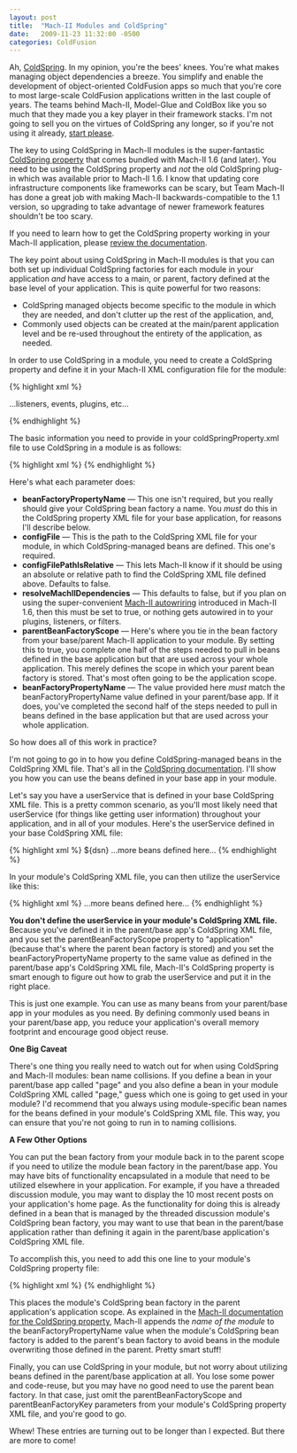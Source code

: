 ```yaml
---
layout: post
title:  "Mach-II Modules and ColdSpring"
date:   2009-11-23 11:32:00 -0500
categories: ColdFusion
---
```


Ah, [ColdSpring](http://coldspringframework.org/). In my opinion, you're the bees' knees. You're what makes managing object dependencies a breeze. You simplify and enable the development of object-oriented ColdFusion apps so much that you're core to most large-scale ColdFusion applications written in the last couple of years. The teams behind Mach-II, Model-Glue and ColdBox like you so much that they made you a key player in their framework stacks. I'm not going to sell you on the virtues of ColdSpring any longer, so if you're not using it already, [start please](http://coldspringframework.org/coldspring/examples/quickstart/)<a href=""></a>.

The key to using ColdSpring in Mach-II modules is the super-fantastic [ColdSpring property](http://greatbiztoolsllc.trac.cvsdude.com/mach-ii/wiki/WhatsNewInMachII1.6#ColdSpringProperty) that comes bundled with Mach-II 1.6 (and later). You need to be using the ColdSpring property and *not* the old ColdSpring plug-in which was available prior to Mach-II 1.6. I know that updating core infrastructure components like frameworks can be scary, but Team Mach-II has done a great job with making Mach-II backwards-compatible to the 1.1 version, so upgrading to take advantage of newer framework features shouldn't be too scary.

If you need to learn how to get the ColdSpring property working in your Mach-II application, please [review the documentation](http://greatbiztoolsllc.trac.cvsdude.com/mach-ii/wiki/UsingColdSpringWithMach-II).

The key point about using ColdSpring in Mach-II modules is that you can both set up individual ColdSpring factories for each module in your application *and* have access to a main, or parent, factory defined at the base level of your application. This is quite powerful for two reasons:

- ColdSpring managed objects become specific to the module in which they are needed, and don't clutter up the rest of the application, and,
- Commonly used objects can be created at the main/parent application level and be re-used throughout the entirety of the application, as needed.

In order to use ColdSpring in a module, you need to create a ColdSpring property and define it in your Mach-II XML configuration file for the module:

{% highlight xml %}
<mach-ii version="1.8">
<!-- INCLUDES -->
<includes>
  <include file="/myApp/modules/sampleMod/config/sampleMod-coldSpringProperty.xml" />
</includes>

...listeners, events, plugins, etc...

</mach-ii>
{% endhighlight %}

The basic information you need to provide in your coldSpringProperty.xml file to use ColdSpring in a module is as follows:

{% highlight xml %}
<mach-ii version="1.0">
  <properties>
    <property name="coldSpringProperty" type="coldspring.machii.ColdspringProperty">
    <parameters>
      <parameter name="beanFactoryPropertyName" value="serviceFactory"/>
      <parameter name="configFile" value="/path/to/my/coldSpringServicesFile.xml"/>
      <parameter name="configFilePathIsRelative" value="false"/>
      <parameter name="resolveMachIIDependencies" value="true"/>
      <parameter name="parentBeanFactoryScope" value="application"/>
      <parameter name="parentBeanFactoryKey" value="serviceFactory"/>
      </parameters>
    </property>
  </properties>
</mach-ii>
{% endhighlight %}

Here's what each parameter does:

- **beanFactoryPropertyName** &mdash; This one isn't required, but you really should give your ColdSpring bean factory a name. You *must* do this in the ColdSpring property XML file for your base application, for reasons I'll describe below.
- **configFile** &mdash; This is the path to the ColdSpring XML file for your module, in which ColdSpring-managed beans are defined. This one's required.
- **configFilePathIsRelative** &mdash; This lets Mach-II know if it should be using an absolute or relative path to find the ColdSpring XML file defined above. Defaults to false.
- **resolveMachIIDependencies** &mdash; This defaults to false, but if you plan on using the super-convenient [Mach-II autowriring](http://greatbiztoolsllc.trac.cvsdude.com/mach-ii/wiki/UsingColdSpringWithMach-II#UsingAutowirebyDependsAttribute) introduced in Mach-II 1.6, then this must be set to true, or nothing gets autowired in to your plugins, listeners, or filters.
- **parentBeanFactoryScope** &mdash; Here's where you tie in the bean factory from your base/parent Mach-II application to your module. By setting this to true, you complete one half of the steps needed to pull in beans defined in the base application but that are used across your whole application. This merely defines the scope in which your parent bean factory is stored. That's most often going to be the application scope.
- **beanFactoryPropertyName** &mdash; The value provided here *must* match the beanFactoryPropertyName value defined in your parent/base app. If it does, you've completed the second half of the steps needed to pull in beans defined in the base application but that are used across your whole application.

So how does all of this work in practice?

I'm not going to go in to how you define ColdSpring-managed beans in the ColdSpring XML file. That's all in the [ColdSpring documentation](http://coldspringframework.org/index.cfm/go/documentation). I'll show you how you can use the beans defined in your base app in your module.

Let's say you have a userService that is defined in your base ColdSpring XML file. This is a pretty common scenario, as you'll most likely need that userService (for things like getting user information) throughout your application, and in all of your modules. Here's the userService defined in your base ColdSpring XML file:

{% highlight xml %}
<beans>
  <bean id="userService" class="path.to.userService">
    <constructor-arg name="dsn">
      <value>${dsn}</value>
    </constructor-arg>
  </bean>
  ...more beans defined here...
</beans>
{% endhighlight %}

In your module's ColdSpring XML file, you can then utilize the userService like this:

{% highlight xml %}
<beans>
  <bean id="reportingService" class="path.to.reportingService">
    <property name="userService">
      <ref bean="userService"/>
    </property>
  </bean>
  ...more beans defined here...
</beans>
{% endhighlight %}

**You don't define the userService in your module's ColdSpring XML file.** Because you've defined it in the parent/base app's ColdSpring XML file, and you set the parentBeanFactoryScope property to "application" (because that's where the parent bean factory is stored) and you set the beanFactoryPropertyName property to the same value as defined in the parent/base app's ColdSpring XML file, Mach-II's ColdSpring property is smart enough to figure out how to grab the userService and put it in the right place.

This is just one example. You can use as many beans from your parent/base app in your modules as you need. By defining commonly used beans in your parent/base app, you reduce your application's overall memory footprint and encourage good object reuse.

**One Big Caveat**

There's one thing you really need to watch out for when using ColdSpring and Mach-II modules: bean name collisions. If you define a bean in your parent/base app called "page" and you also define a bean in your module ColdSpring XML called "page," guess which one is going to get used in your module? I'd recommend that you always using module-specific bean names for the beans defined in your module's ColdSpring XML file. This way, you can ensure that you're not going to run in to naming collisions.

**A Few Other Options**

You can put the bean factory from your module back in to the parent scope if you need to utilize the module bean factory in the parent/base app. You may have bits of functionality encapsulated in a module that need to be utilized elsewhere in your application. For example, if you have a threaded discussion module, you may want to display the 10 most recent posts on your application's home page. As the functionality for doing this is already defined in a bean that is managed by the threaded discussion module's ColdSpring bean factory, you may want to use that bean in the parent/base application rather than defining it again in the parent/base application's ColdSpring XML file. 

To accomplish this, you need to add this one line to your module's ColdSpring property file:

{% highlight xml %}
<parameter name="placeFactoryInApplicationScope" value="true"/>
{% endhighlight %}

This places the module's ColdSpring bean factory in the parent application's application scope. As explained in the [Mach-II documentation for the ColdSpring property](http://greatbiztoolsllc.trac.cvsdude.com/mach-ii/wiki/UsingColdSpringWithMach-II#ParentChildBeanFactoriesConfigurationforUsewithModules), Mach-II appends the *name of the module* to the beanFactoryPropertyName value when the module's ColdSpring bean factory is added to the parent's bean factory to avoid beans in the module overwriting those defined in the parent. Pretty smart stuff!

Finally, you can use ColdSpring in your module, but not worry about utilizing beans defined in the parent/base application at all. You lose some power and code-reuse, but you may have no good need to use the parent bean factory. In that case, just omit the parentBeanFactoryScope and parentBeanFactoryKey parameters from your module's ColdSpring property XML file, and you're good to go.

Whew! These entries are turning out to be longer than I expected. But there are more to come!

